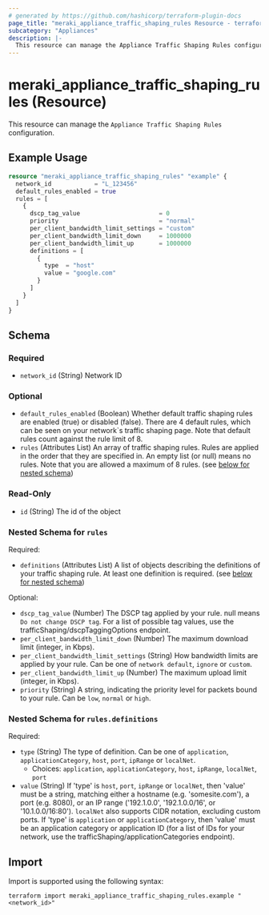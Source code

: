 ```yaml
---
# generated by https://github.com/hashicorp/terraform-plugin-docs
page_title: "meraki_appliance_traffic_shaping_rules Resource - terraform-provider-meraki"
subcategory: "Appliances"
description: |-
  This resource can manage the Appliance Traffic Shaping Rules configuration.
---
```


# meraki_appliance_traffic_shaping_rules (Resource)

This resource can manage the `Appliance Traffic Shaping Rules` configuration.

## Example Usage

```terraform
resource "meraki_appliance_traffic_shaping_rules" "example" {
  network_id            = "L_123456"
  default_rules_enabled = true
  rules = [
    {
      dscp_tag_value                      = 0
      priority                            = "normal"
      per_client_bandwidth_limit_settings = "custom"
      per_client_bandwidth_limit_down     = 1000000
      per_client_bandwidth_limit_up       = 1000000
      definitions = [
        {
          type  = "host"
          value = "google.com"
        }
      ]
    }
  ]
}
```

<!-- schema generated by tfplugindocs -->
## Schema

### Required

- `network_id` (String) Network ID

### Optional

- `default_rules_enabled` (Boolean) Whether default traffic shaping rules are enabled (true) or disabled (false). There are 4 default rules, which can be seen on your network`s traffic shaping page. Note that default rules count against the rule limit of 8.
- `rules` (Attributes List) An array of traffic shaping rules. Rules are applied in the order that they are specified in. An empty list (or null) means no rules. Note that you are allowed a maximum of 8 rules. (see [below for nested schema](#nestedatt--rules))

### Read-Only

- `id` (String) The id of the object

<a id="nestedatt--rules"></a>
### Nested Schema for `rules`

Required:

- `definitions` (Attributes List) A list of objects describing the definitions of your traffic shaping rule. At least one definition is required. (see [below for nested schema](#nestedatt--rules--definitions))

Optional:

- `dscp_tag_value` (Number) The DSCP tag applied by your rule. null means `Do not change DSCP tag`. For a list of possible tag values, use the trafficShaping/dscpTaggingOptions endpoint.
- `per_client_bandwidth_limit_down` (Number) The maximum download limit (integer, in Kbps).
- `per_client_bandwidth_limit_settings` (String) How bandwidth limits are applied by your rule. Can be one of `network default`, `ignore` or `custom`.
- `per_client_bandwidth_limit_up` (Number) The maximum upload limit (integer, in Kbps).
- `priority` (String) A string, indicating the priority level for packets bound to your rule. Can be `low`, `normal` or `high`.

<a id="nestedatt--rules--definitions"></a>
### Nested Schema for `rules.definitions`

Required:

- `type` (String) The type of definition. Can be one of `application`, `applicationCategory`, `host`, `port`, `ipRange` or `localNet`.
  - Choices: `application`, `applicationCategory`, `host`, `ipRange`, `localNet`, `port`
- `value` (String) If 'type' is `host`, `port`, `ipRange` or `localNet`, then 'value' must be a string, matching either a hostname (e.g. 'somesite.com'), a port (e.g. 8080), or an IP range ('192.1.0.0', '192.1.0.0/16', or '10.1.0.0/16:80'). `localNet` also supports CIDR notation, excluding custom ports. If 'type' is `application` or `applicationCategory`, then 'value' must be an application category or application ID (for a list of IDs for your network, use the trafficShaping/applicationCategories endpoint).

## Import

Import is supported using the following syntax:

```shell
terraform import meraki_appliance_traffic_shaping_rules.example "<network_id>"
```
